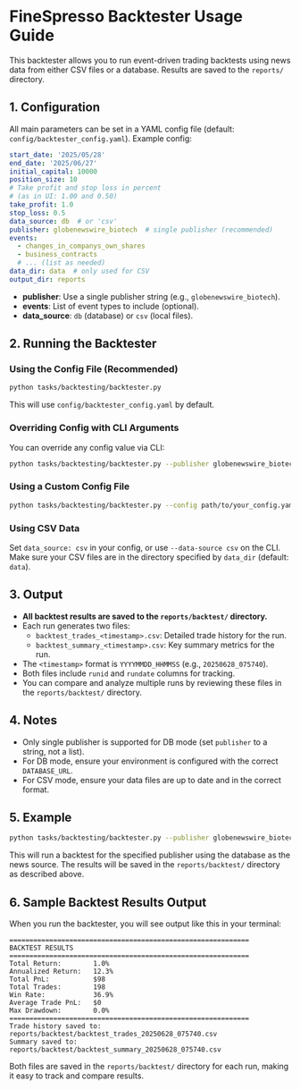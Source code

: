 # FineSpresso Backtester Usage Guide

This backtester allows you to run event-driven trading backtests using news data from either CSV files or a database. Results are saved to the `reports/` directory.

## 1. Configuration

All main parameters can be set in a YAML config file (default: `config/backtester_config.yaml`). Example config:

```yaml
start_date: '2025/05/28'
end_date: '2025/06/27'
initial_capital: 10000
position_size: 10
# Take profit and stop loss in percent
# (as in UI: 1.00 and 0.50)
take_profit: 1.0
stop_loss: 0.5
data_source: db  # or 'csv'
publisher: globenewswire_biotech  # single publisher (recommended)
events:
  - changes_in_companys_own_shares
  - business_contracts
  # ... (list as needed)
data_dir: data  # only used for CSV
output_dir: reports
```

- **publisher**: Use a single publisher string (e.g., `globenewswire_biotech`).
- **events**: List of event types to include (optional).
- **data_source**: `db` (database) or `csv` (local files).

## 2. Running the Backtester

### Using the Config File (Recommended)

```bash
python tasks/backtesting/backtester.py
```

This will use `config/backtester_config.yaml` by default.

### Overriding Config with CLI Arguments

You can override any config value via CLI:

```bash
python tasks/backtesting/backtester.py --publisher globenewswire_biotech --start-date 2025-05-28 --end-date 2025-06-27 --data-source db
```

### Using a Custom Config File

```bash
python tasks/backtesting/backtester.py --config path/to/your_config.yaml
```

### Using CSV Data

Set `data_source: csv` in your config, or use `--data-source csv` on the CLI. Make sure your CSV files are in the directory specified by `data_dir` (default: `data`).

## 3. Output

- **All backtest results are saved to the `reports/backtest/` directory.**
- Each run generates two files:
  - `backtest_trades_<timestamp>.csv`: Detailed trade history for the run.
  - `backtest_summary_<timestamp>.csv`: Key summary metrics for the run.
- The `<timestamp>` format is `YYYYMMDD_HHMMSS` (e.g., `20250628_075740`).
- Both files include `runid` and `rundate` columns for tracking.
- You can compare and analyze multiple runs by reviewing these files in the `reports/backtest/` directory.

## 4. Notes

- Only single publisher is supported for DB mode (set `publisher` to a string, not a list).
- For DB mode, ensure your environment is configured with the correct `DATABASE_URL`.
- For CSV mode, ensure your data files are up to date and in the correct format.

## 5. Example

```bash
python tasks/backtesting/backtester.py --publisher globenewswire_biotech --data-source db
```

This will run a backtest for the specified publisher using the database as the news source. The results will be saved in the `reports/backtest/` directory as described above.

## 6. Sample Backtest Results Output

When you run the backtester, you will see output like this in your terminal:

```
============================================================
BACKTEST RESULTS
============================================================
Total Return:        1.0%
Annualized Return:   12.3%
Total PnL:           $98
Total Trades:        198
Win Rate:            36.9%
Average Trade PnL:   $0
Max Drawdown:        0.0%
============================================================
Trade history saved to: reports/backtest/backtest_trades_20250628_075740.csv
Summary saved to: reports/backtest/backtest_summary_20250628_075740.csv
```

Both files are saved in the `reports/backtest/` directory for each run, making it easy to track and compare results.
